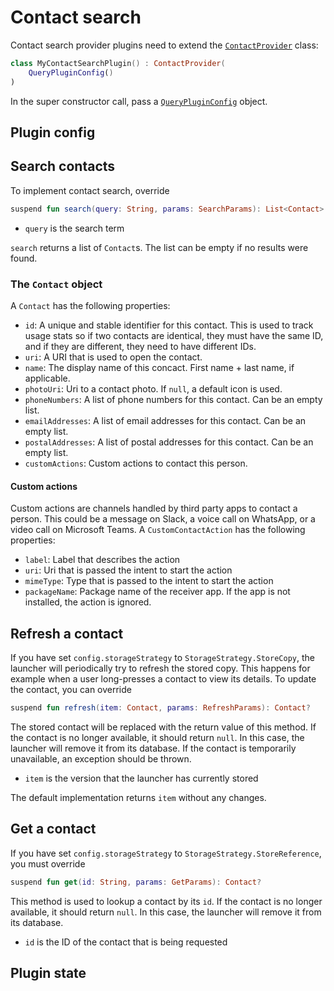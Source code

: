 # Contact search

Contact search provider plugins need to extend
the <a href="/reference/plugins/sdk/de.mm20.launcher2.sdk.contacts/-contact-provider/index.html" target="_blank">`ContactProvider`</a>
class:

```kt
class MyContactSearchPlugin() : ContactProvider(
    QueryPluginConfig()
)

```

In the super constructor call, pass
a <a href="/reference/core/shared/de.mm20.launcher2.plugin.config/-query-plugin-config/index.html" target="_blank">`QueryPluginConfig`</a>
object.

## Plugin config

<!--@include: ./common/_query_plugin_config.md-->

## Search contacts

To implement contact search, override

```kt
suspend fun search(query: String, params: SearchParams): List<Contact>
```

- `query` is the search term

<!--@include: ./common/_search_params.md-->

`search` returns a list of `Contact`s. The list can be empty if no results were found.

### The `Contact` object

A `Contact` has the following properties:

- `id`: A unique and stable identifier for this contact. This is used to track usage stats so if two
  contacts are identical, they must have the same ID, and if they are different, they need to have
  different IDs.
- `uri`: A URI that is used to open the contact.
- `name`: The display name of this concact. First name + last name, if applicable.
- `photoUri`: Uri to a contact photo. If `null`, a default icon is used.
- `phoneNumbers`: A list of phone numbers for this contact. Can be an empty list.
- `emailAddresses`: A list of email addresses for this contact. Can be an empty list.
- `postalAddresses`: A list of postal addresses for this contact. Can be an empty list.
- `customActions`: Custom actions to contact this person.

#### Custom actions

Custom actions are channels handled by third party apps to contact a person. This could be a message on Slack, a voice call on WhatsApp, or a video call on Microsoft Teams. A `CustomContactAction` has the following properties:

- `label`: Label that describes the action
- `uri`: Uri that is passed the intent to start the action
- `mimeType`: Type that is passed to the intent to start the action
- `packageName`: Package name of the receiver app. If the app is not installed, the action is ignored.

## Refresh a contact

If you have set `config.storageStrategy` to `StorageStrategy.StoreCopy`, the launcher will
periodically
try to refresh the stored copy. This happens for example when a user long-presses a contact to view its
details. To update the contact, you can override

```kt
suspend fun refresh(item: Contact, params: RefreshParams): Contact?
```

The stored contact will be replaced with the return value of this method. If the contact is no longer
available, it should return `null`. In this case, the launcher will remove it from its database. If
the contact is temporarily unavailable, an exception should be thrown.

- `item` is the version that the launcher has currently stored

<!--@include: ./common/_refresh_params.md-->

The default implementation returns `item` without any changes.

## Get a contact

If you have set `config.storageStrategy` to `StorageStrategy.StoreReference`, you must override

```kt
suspend fun get(id: String, params: GetParams): Contact?
```

This method is used to lookup a contact by its `id`. If the contact is no longer available, it should
return `null`. In this case, the launcher will remove it from its database.

- `id` is the ID of the contact that is being requested

<!--@include: ./common/_get_params.md-->

## Plugin state

<!--@include: ./common/_plugin_state.md-->

